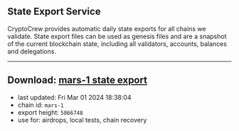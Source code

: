 ## State Export Service
CryptoCrew provides automatic daily state exports for all chains we validate. State export files can be used as genesis files and are a snapshot of the current blockchain state, including all validators, accounts, balances and delegations.

---
**Download: [mars-1 state export](https://dl-eu2.ccvalidators.com/SERVICE/mars/mars-1_export_5866748.json)**
---

- last updated: Fri Mar 01 2024 18:38:04
- chain id: `mars-1`
- export height: `5866748`
- use for: airdrops, local tests, chain recovery
